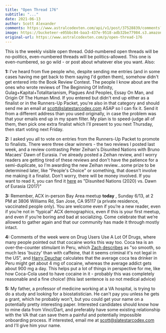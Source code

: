 ```yaml
---
title: "Open Thread 176"
subtitle: "..."
date: 2021-06-13
author: Scott Alexander
comments: https://www.astralcodexten.com/api/v1/post/37528839/comments?&all_comments=true
image: https://bucketeer-e05bbc84-baa3-437e-9518-adb32be77984.s3.amazonaws.com/public/images/7589c5da-9d55-4dc2-94f4-b3362f054eb6_496x341.png
original-url: https://www.astralcodexten.com/p/open-thread-176
---
```

This is the weekly visible open thread. Odd-numbered open threads will be no-politics, even-numbered threads will be politics-allowed. This one is even-numbered, so go wild - or post about whatever else you want. Also:

**1:** I've heard from five people who, despite sending me entries (and in some cases having me get back to them saying I'd gotten them), somehow didn't get entered into the Book Review Contest. The people I know about are the ones who wrote reviews of The Beginning Of Infinity, Gulag+Kapital+Totalitarianism, Plagues And Peoples, Essay On Man, and Origin Of The Human Mind. If you entered but didn't end up either as a finalist or in the Runners-Up Packet, you're also in that category and should send me an email at scott@slatestarcodex.com ASAP so I can fix it. Send it from a different address than you used originally, in case the problem was that your emails end up in my spam filter. My plan is to speed-judge all of them, then pick one extra finalist which I'll present to you next Thursday, then start voting next Friday.

**2:** I asked you all to vote on entries from the Runners-Up Packet to promote to finalists. There were three clear winners - the two reviews I posted last week, and a review contrasting Peter Zeihan's Disunited Nations with Bruno Macaes' Dawn of Eurasia. I've already posted a Zeihan review, and I worry readers are getting tired of these reviews and don't have the patience for a semi-duplicate, so I'm awarding the new Zeihan review...some prize to be determined later, like "People's Choice" or something, that doesn't involve me making it a finalist. Don't worry, there will be money involved. If you want to read it, you can find it [here](http://slatestarcodex.com/Stuff/brunnersup1.pdf) as "Disunited Nations (2020) vs. Dawn of Eurasia (2017)"

**3:** Remember, ACX in-person Bay Area meetup **today** , Sunday 6/13, at 2 PM at 3806 Williams Rd, San Jose, CA 95117 (a private residence, vaccinated people only). You are welcome even if you’re a new reader, even if you’re not in “typical” ACX demographics, even if this is your first meetup, and even if you’re boring and bad at socializing. Come celebrate that we’re allowed to gather again and that our community has made it through mostly intact.

**4:** Comments of the week were on Drug Users Use A Lot Of Drugs, where many people pointed out that cocaine works this way too. Coca tea is an over-the-counter stimulant in Peru, which [Zach describes](https://astralcodexten.substack.com/p/drug-users-use-a-lot-of-drugs#comment-2152575) as "so smooth, so much less 'buzzy' than with caffeine, that it seems criminal it's not legal in the US", and [Harry Deuchar](https://astralcodexten.substack.com/p/drug-users-use-a-lot-of-drugs#comment-2153653) calculates that the average coca tea drinker in Peru might get about 4 mg of cocaine, whereas the average addict gets about 900 mg a day. This helps put a lot of things in perspective for me, like how Coca-Cola used to have cocaine in it - probably this was completely reasonable and a fine choice! (this last sentence is _so_ not medical advice)

**5:** My father, a professor of medicine working at a VA hospital, is trying to do a study and looking for a biostatistician. He can't pay you unless he gets a grant, which he probably won't, but you could get your name on a potentially pretty interesting paper. Interested candidates should know how to mine data from Vinci/Dart, and preferably have some existing relationship with the VA that can save them a painful and potentially impossible onboarding process. If interested, email me at scott@slatestarcodex.com and I'll give him your name.
